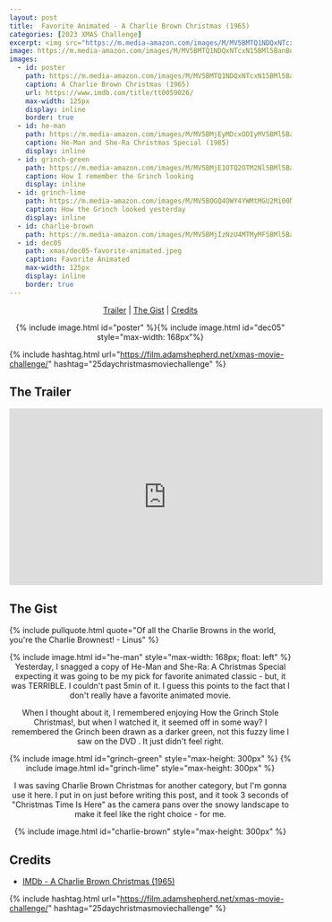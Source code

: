 ```yaml
---
layout: post
title:  Favorite Animated - A Charlie Brown Christmas (1965)
categories: [2023 XMAS Challenge]
excerpt: <img src="https://m.media-amazon.com/images/M/MV5BMTQ1NDQxNTcxN15BMl5BanBnXkFtZTgwNzY1Njc1MzE@._V1_FMjpg_UX351_.jpg" width="125px"/>
image: https://m.media-amazon.com/images/M/MV5BMTQ1NDQxNTcxN15BMl5BanBnXkFtZTgwNzY1Njc1MzE@._V1_FMjpg_UX351_.jpg
images:
  - id: poster
    path: https://m.media-amazon.com/images/M/MV5BMTQ1NDQxNTcxN15BMl5BanBnXkFtZTgwNzY1Njc1MzE@._V1_FMjpg_UX351_.jpg
    caption: A Charlie Brown Christmas (1965)
    url: https://www.imdb.com/title/tt0059026/
    max-width: 125px
    display: inline
    border: true
  - id: he-man
    path: https://m.media-amazon.com/images/M/MV5BMjEyMDcxODIyMV5BMl5BanBnXkFtZTcwOTkxODMzMQ@@._V1_FMjpg_UX376_.jpg
    caption: He-Man and She-Ra Christmas Special (1985)
    display: inline
  - id: grinch-green
    path: https://m.media-amazon.com/images/M/MV5BMjE1OTQ2OTM2Nl5BMl5BanBnXkFtZTcwMzA4MjAyMg@@._V1_FMjpg_UX480_.jpg
    caption: How I remember the Grinch looking
    display: inline
  - id: grinch-lime
    path: https://m.media-amazon.com/images/M/MV5BOGQ4OWY4YWMtMGU2Mi00N2RhLTkxOTQtMTgyOGQzZmU2ZDYwXkEyXkFqcGdeQXVyMTIwODk1NTQ@._V1_FMjpg_UX1488_.jpg
    caption: How the Grinch looked yesterday
    display: inline
  - id: charlie-brown
    path: https://m.media-amazon.com/images/M/MV5BMjIzNzU4MTMyMF5BMl5BanBnXkFtZTcwMzYxMzcxNA@@._V1_FMjpg_UX640_.jpg
  - id: dec05
    path: xmas/dec05-favorite-animated.jpeg
    caption: Favorite Animated
    max-width: 125px
    display: inline
    border: true
---
```


<div style="text-align: center">
  <p><a href="#the-trailer">Trailer</a> | <a href="#the-gist">The Gist</a> | <a href="#credits">Credits</a></p>
  <p>{% include image.html id="poster" %}{% include image.html id="dec05" style="max-width: 168px"%}</p>
</div>

{% include hashtag.html url="https://film.adamshepherd.net/xmas-movie-challenge/" hashtag="25daychristmasmoviechallenge" %}

## The Trailer 

<div style="text-align: center">
  <iframe width="560" height="315" src="https://www.youtube.com/embed/Rce3h1nmPs0?si=YlXjfFmWYbEdMpid" title="YouTube video player" frameborder="0" allow="accelerometer; autoplay; clipboard-write; encrypted-media; gyroscope; picture-in-picture; web-share" allowfullscreen></iframe>  
</div>

## The Gist

{% include pullquote.html quote="Of all the Charlie Browns in the world, you're the Charlie Brownest! - Linus" %}

<div style="text-align: center">
  {% include image.html id="he-man" style="max-width: 168px; float: left" %} 
  Yesterday, I snagged a copy of He-Man and She-Ra: A Christmas Special expecting it was going to be my pick for favorite animated classic - but, it was TERRIBLE. I couldn't past 5min of it. I guess this points to the fact that I don't really have a favorite animated movie. 

  

  When I thought about it, I remembered enjoying How the Grinch Stole Christmas!, but when I watched it, it seemed off in some way? I remembered the Grinch been drawn as a darker green, not this fuzzy lime I saw on the DVD . It just didn't feel right.

<div style="clear: both">
  {% include image.html id="grinch-green" style="max-height: 300px" %}
  {% include image.html id="grinch-lime" style="max-height: 300px" %}
</div>

  I was saving Charlie Brown Christmas for another category, but I'm gonna use it here. I put in on just before writing this post, and it took 3 seconds of "Christmas Time Is Here" as the camera pans over the snowy landscape to make it feel like the right choice - for me. 
  
  {% include image.html id="charlie-brown" style="max-height: 300px" %}
</div>


## Credits

* [IMDb - A Charlie Brown Christmas (1965)](https://www.imdb.com/title/tt0059026/)


{% include hashtag.html url="https://film.adamshepherd.net/xmas-movie-challenge/" hashtag="25daychristmasmoviechallenge" %}

<p>&nbsp;</p>
